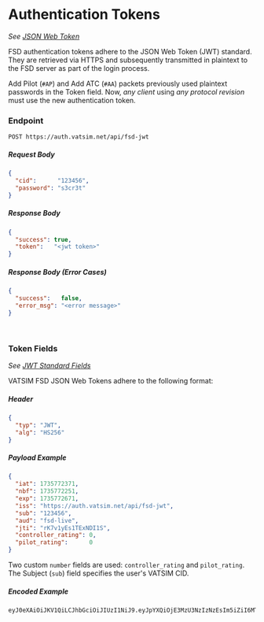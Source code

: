 # Authentication Tokens

*See [JSON Web Token](https://en.wikipedia.org/wiki/JSON_Web_Token)*

FSD authentication tokens adhere to the JSON Web Token (JWT) standard. 
They are retrieved via HTTPS and subsequently transmitted in plaintext to the FSD server as part of the login process.

Add Pilot (`#AP`) and Add ATC (`#AA`) packets previously used plaintext passwords in the Token field. 
Now, *any client* using *any protocol revision* must use the new authentication token.

### Endpoint

```text
POST https://auth.vatsim.net/api/fsd-jwt
```

##### Request Body

```json
{
  "cid":      "123456",
  "password": "s3cr3t"
}
```

##### Response Body

```json
{
  "success": true,
  "token":   "<jwt token>"
}
```

##### Response Body (Error Cases)

```json
{
  "success":   false,
  "error_msg": "<error message>"
}
```

<br>

### Token Fields

*See [JWT Standard Fields](https://en.wikipedia.org/wiki/JSON_Web_Token#Standard_fields)*

VATSIM FSD JSON Web Tokens adhere to the following format:

##### Header

```json
{
  "typ": "JWT",
  "alg": "HS256"
}
```

##### Payload Example

```json
{
  "iat": 1735772371,
  "nbf": 1735772251,
  "exp": 1735772671,
  "iss": "https://auth.vatsim.net/api/fsd-jwt",
  "sub": "123456",
  "aud": "fsd-live",
  "jti": "rK7v1yEs1TExNDI1S",
  "controller_rating": 0,
  "pilot_rating":      0
}
```
Two custom `number` fields are used: `controller_rating` and `pilot_rating`.<br>
The Subject (`sub`) field specifies the user's VATSIM CID.

##### Encoded Example

```text
eyJ0eXAiOiJKV1QiLCJhbGciOiJIUzI1NiJ9.eyJpYXQiOjE3MzU3NzIzNzEsIm5iZiI6MTczNTc3MjI1MSwiZXhwIjoxNzM1NzcyNjcxLCJpc3MiOiJodHRwczovL2F1dGgudmF0c2ltLm5ldC9hcGkvZnNkLWp3dCIsInN1YiI6IjEyMzQ1NiIsImF1ZCI6ImZzZC1saXZlIiwianRpIjoicks3djF5RXMxVEV4TkRJMVMiLCJjb250cm9sbGVyX3JhdGluZyI6MCwicGlsb3RfcmF0aW5nIjowfQ.3aqOBIqhAP9RndXN1lao9OPsqMixX2Yndn89NpsvVjA
```

